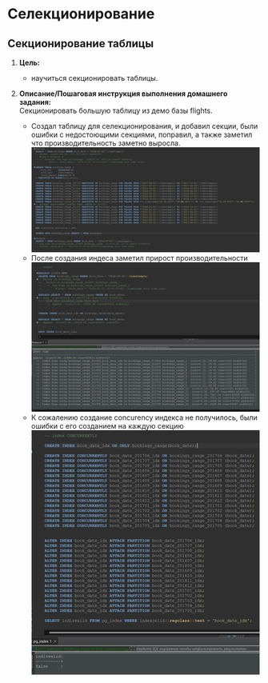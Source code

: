 # Селекционирование
## Секционирование таблицы
1. <b>Цель:</b>
    * научиться секционировать таблицы.

1. <b>Описание/Пошаговая инструкция выполнения домашнего задания:</b></br>
    Секционировать большую таблицу из демо базы flights.</br>
    * Создал таблицу для селекционирования, и добавил секции, были ошибки с недостоющими секциями, поправил, а также заметил что производительность заметно выросла.</br>
    ![Секции](https://github.com/prowokatorkraft/Otus_PostgreSQL/blob/main/Lesson_20_Sectioning/2023-07-03_22h45_15.png)</br>
    * После создания индеса заметил прирост производительности</br>
    ![Индекс](https://github.com/prowokatorkraft/Otus_PostgreSQL/blob/main/Lesson_20_Sectioning/2023-07-03_22h52_07.png)</br>
    * К сожалению создание concurency индекса не получилось, были ошибки с его созданием на каждую секцию</br>
    ![Индекс](https://github.com/prowokatorkraft/Otus_PostgreSQL/blob/main/Lesson_20_Sectioning/2023-07-03_22h58_54.png)</br>
